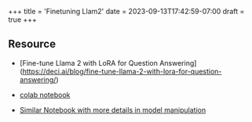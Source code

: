 +++
title = 'Finetuning Llam2'
date = 2023-09-13T17:42:59-07:00
draft = true
+++

## Resource

- [Fine-tune Llama 2 with LoRA for Question Answering] (https://deci.ai/blog/fine-tune-llama-2-with-lora-for-question-answering/)
- [colab notebook](https://colab.research.google.com/drive/1vk8i01apaSp59GVV2yInxOV15QwCwMrg)


- [Similar Notebook with more details in model manipulation](https://colab.research.google.com/drive/1PEQyJO1-f6j0S_XJ8DV50NkpzasXkrzd?usp=sharing)